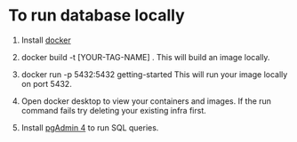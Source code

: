 # To run database locally

1. Install [docker](https://docs.docker.com/get-docker/)

2. docker build -t [YOUR-TAG-NAME] .
   This will build an image locally.

3. docker run -p 5432:5432 getting-started
   This will run your image locally on port 5432.

4. Open docker desktop to view your containers and images. If the run command fails try deleting your existing infra first.

5. Install [pgAdmin 4](https://www.pgadmin.org/download/) to run SQL queries.
